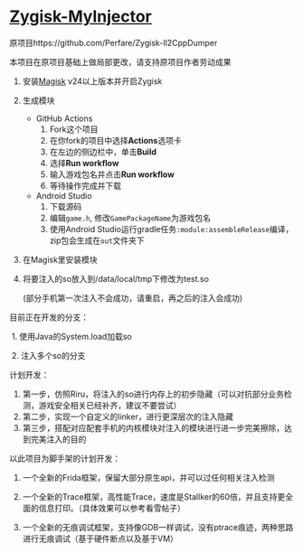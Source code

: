 # [Zygisk-MyInjector](https://github.com/jiqiu2022/Zygisk-MyInjector)



原项目https://github.com/Perfare/Zygisk-Il2CppDumper

本项目在原项目基础上做局部更改，请支持原项目作者劳动成果

1. 安装[Magisk](https://github.com/topjohnwu/Magisk) v24以上版本并开启Zygisk
2. 生成模块
   - GitHub Actions
     1. Fork这个项目
     2. 在你fork的项目中选择**Actions**选项卡
     3. 在左边的侧边栏中，单击**Build**
     4. 选择**Run workflow**
     5. 输入游戏包名并点击**Run workflow**
     6. 等待操作完成并下载
   - Android Studio
     1. 下载源码
     2. 编辑`game.h`, 修改`GamePackageName`为游戏包名
     3. 使用Android Studio运行gradle任务`:module:assembleRelease`编译，zip包会生成在`out`文件夹下
3. 在Magisk里安装模块

4. 将要注入的so放入到/data/local/tmp下修改为test.so

   (部分手机第一次注入不会成功，请重启，再之后的注入会成功)

目前正在开发的分支：

​	1. 使用Java的System.load加载so

​	2. 注入多个so的分支

计划开发：

1. 第一步，仿照Riru，将注入的so进行内存上的初步隐藏（可以对抗部分业务检测，游戏安全相关已经补齐，建议不要尝试）
2. 第二步，实现一个自定义的linker，进行更深层次的注入隐藏
3. 第三步，搭配对应配套手机的内核模块对注入的模块进行进一步完美擦除，达到完美注入的目的

以此项目为脚手架的计划开发：

1. 一个全新的Frida框架，保留大部分原生api，并可以过任何相关注入检测

2. 一个全新的Trace框架，高性能Trace，速度是Stallker的60倍，并且支持更全面的信息打印。（具体效果可以参考看雪帖子）

3. 一个全新的无痕调试框架，支持像GDB一样调试，没有ptrace痕迹，两种思路进行无痕调试（基于硬件断点以及基于VM）

   